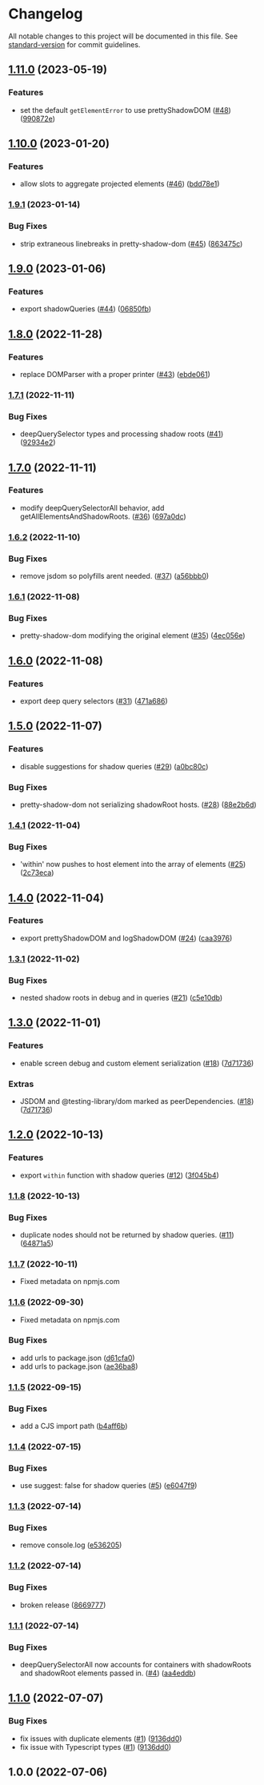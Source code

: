 # Changelog

All notable changes to this project will be documented in this file. See [standard-version](https://github.com/conventional-changelog/standard-version) for commit guidelines.

## [1.11.0](https://github.com/konnorrogers/shadow-dom-testing-library/compare/v1.10.0...v1.11.0) (2023-05-19)


### Features

* set the default `getElementError` to use prettyShadowDOM ([#48](https://github.com/konnorrogers/shadow-dom-testing-library/issues/48)) ([990872e](https://github.com/konnorrogers/shadow-dom-testing-library/commit/990872e432faa1c685b3f56df3050ce4b5d52f3a))

## [1.10.0](https://github.com/konnorrogers/shadow-dom-testing-library/compare/v1.9.1...v1.10.0) (2023-01-20)


### Features

* allow slots to aggregate projected elements ([#46](https://github.com/konnorrogers/shadow-dom-testing-library/issues/46)) ([bdd78e1](https://github.com/konnorrogers/shadow-dom-testing-library/commit/bdd78e18cc49ec2357aa999519d8fa75fd5df5ad))

### [1.9.1](https://github.com/konnorrogers/shadow-dom-testing-library/compare/v1.9.0...v1.9.1) (2023-01-14)


### Bug Fixes

* strip extraneous linebreaks in pretty-shadow-dom ([#45](https://github.com/konnorrogers/shadow-dom-testing-library/issues/45)) ([863475c](https://github.com/konnorrogers/shadow-dom-testing-library/commit/863475c6ecd0921917a201d1929cd274355a61bc))

## [1.9.0](https://github.com/konnorrogers/shadow-dom-testing-library/compare/v1.8.0...v1.9.0) (2023-01-06)


### Features

* export shadowQueries ([#44](https://github.com/konnorrogers/shadow-dom-testing-library/issues/44)) ([06850fb](https://github.com/konnorrogers/shadow-dom-testing-library/commit/06850fb690986dd6f3de723825fb1f74e200d998))

## [1.8.0](https://github.com/konnorrogers/shadow-dom-testing-library/compare/v1.7.1...v1.8.0) (2022-11-28)


### Features

* replace DOMParser with a proper printer ([#43](https://github.com/konnorrogers/shadow-dom-testing-library/issues/43)) ([ebde061](https://github.com/konnorrogers/shadow-dom-testing-library/commit/ebde061e757f506fa12e652b1d03744931a59abc))

### [1.7.1](https://github.com/konnorrogers/shadow-dom-testing-library/compare/v1.7.0...v1.7.1) (2022-11-11)


### Bug Fixes

* deepQuerySelector types and processing shadow roots ([#41](https://github.com/konnorrogers/shadow-dom-testing-library/issues/41)) ([92934e2](https://github.com/konnorrogers/shadow-dom-testing-library/commit/92934e2c3ae4b5bbc164769e4330d0ab8c30b9b9))

## [1.7.0](https://github.com/konnorrogers/shadow-dom-testing-library/compare/v1.6.2...v1.7.0) (2022-11-11)


### Features

* modify deepQuerySelectorAll behavior, add getAllElementsAndShadowRoots. ([#36](https://github.com/konnorrogers/shadow-dom-testing-library/issues/36)) ([697a0dc](https://github.com/konnorrogers/shadow-dom-testing-library/commit/697a0dc0d0b4ce31f051037d3d2cad1f9aab19e5))

### [1.6.2](https://github.com/konnorrogers/shadow-dom-testing-library/compare/v1.6.1...v1.6.2) (2022-11-10)


### Bug Fixes

* remove jsdom so polyfills arent needed. ([#37](https://github.com/konnorrogers/shadow-dom-testing-library/issues/37)) ([a56bbb0](https://github.com/konnorrogers/shadow-dom-testing-library/commit/a56bbb016954b6d6020d11746452bc3b4c188e2b))

### [1.6.1](https://github.com/konnorrogers/shadow-dom-testing-library/compare/v1.6.0...v1.6.1) (2022-11-08)


### Bug Fixes

* pretty-shadow-dom modifying the original element ([#35](https://github.com/konnorrogers/shadow-dom-testing-library/issues/35)) ([4ec056e](https://github.com/konnorrogers/shadow-dom-testing-library/commit/4ec056e0269767d680286c23a17a539d3aa20a8d))

## [1.6.0](https://github.com/konnorrogers/shadow-dom-testing-library/compare/v1.5.0...v1.6.0) (2022-11-08)


### Features

* export deep query selectors ([#31](https://github.com/konnorrogers/shadow-dom-testing-library/issues/31)) ([471a686](https://github.com/konnorrogers/shadow-dom-testing-library/commit/471a6865bebc5ec3615682da4543774c2597074f))

## [1.5.0](https://github.com/konnorrogers/shadow-dom-testing-library/compare/v1.4.1...v1.5.0) (2022-11-07)


### Features

* disable suggestions for shadow queries ([#29](https://github.com/konnorrogers/shadow-dom-testing-library/issues/29)) ([a0bc80c](https://github.com/konnorrogers/shadow-dom-testing-library/commit/a0bc80c22b78ac5063bef321ba3e4edbe1d0a97d))


### Bug Fixes

* pretty-shadow-dom not serializing shadowRoot hosts. ([#28](https://github.com/konnorrogers/shadow-dom-testing-library/issues/28)) ([88e2b6d](https://github.com/konnorrogers/shadow-dom-testing-library/commit/88e2b6deb206a82ae96346d3cbf7d5b1e17674db))

### [1.4.1](https://github.com/konnorrogers/shadow-dom-testing-library/compare/v1.4.0...v1.4.1) (2022-11-04)


### Bug Fixes

* 'within' now pushes to host element into the array of elements ([#25](https://github.com/konnorrogers/shadow-dom-testing-library/issues/25)) ([2c73eca](https://github.com/konnorrogers/shadow-dom-testing-library/commit/2c73eca76810a6a9b38ca79f7bb7b2a39eb9c371))

## [1.4.0](https://github.com/konnorrogers/shadow-dom-testing-library/compare/v1.3.1...v1.4.0) (2022-11-04)


### Features

* export prettyShadowDOM and logShadowDOM ([#24](https://github.com/konnorrogers/shadow-dom-testing-library/issues/24)) ([caa3976](https://github.com/konnorrogers/shadow-dom-testing-library/commit/caa3976c3912086c5b34135d2e27be21394a7082))

### [1.3.1](https://github.com/konnorrogers/shadow-dom-testing-library/compare/v1.3.0...v1.3.1) (2022-11-02)


### Bug Fixes

* nested shadow roots in debug and in queries ([#21](https://github.com/konnorrogers/shadow-dom-testing-library/issues/21)) ([c5e10db](https://github.com/konnorrogers/shadow-dom-testing-library/commit/c5e10db04a7ca75ce649b7697c05e6f2a6b8c779))

## [1.3.0](https://github.com/konnorrogers/shadow-dom-testing-library/compare/v1.2.0...v1.3.0) (2022-11-01)


### Features

* enable screen debug and custom element serialization ([#18](https://github.com/konnorrogers/shadow-dom-testing-library/issues/18)) ([7d71736](https://github.com/konnorrogers/shadow-dom-testing-library/commit/7d717369339c42aaed0b3fa897a14bf0e585ce70))

### Extras

* JSDOM and @testing-library/dom marked as peerDependencies. ([#18](https://github.com/konnorrogers/shadow-dom-testing-library/issues/18)) ([7d71736](https://github.com/konnorrogers/shadow-dom-testing-library/commit/7d717369339c42aaed0b3fa897a14bf0e585ce70))

## [1.2.0](https://github.com/konnorrogers/shadow-dom-testing-library/compare/v1.1.8...v1.2.0) (2022-10-13)


### Features

* export `within` function with shadow queries ([#12](https://github.com/konnorrogers/shadow-dom-testing-library/issues/12)) ([3f045b4](https://github.com/konnorrogers/shadow-dom-testing-library/commit/3f045b4cf5082a41f941dff5f0708844dc71a6c8))

### [1.1.8](https://github.com/konnorrogers/shadow-dom-testing-library/compare/v1.1.7...v1.1.8) (2022-10-13)


### Bug Fixes

* duplicate nodes should not be returned by shadow queries. ([#11](https://github.com/konnorrogers/shadow-dom-testing-library/issues/11)) ([64871a5](https://github.com/konnorrogers/shadow-dom-testing-library/commit/64871a5694007aedff28be458f9d94e89d246d16))

### [1.1.7](https://github.com/konnorrogers/shadow-dom-testing-library/compare/v1.1.6...v1.1.7) (2022-10-11)

* Fixed metadata on npmjs.com

### [1.1.6](https://github.com/konnorrogers/shadow-dom-testing-library/compare/v1.1.5...v1.1.6) (2022-09-30)

* Fixed metadata on npmjs.com

### Bug Fixes

* add urls to package.json ([d61cfa0](https://github.com/konnorrogers/shadow-dom-testing-library/commit/d61cfa0f9e65107fd37fd0e8cfa00e4375dcbd1d))
* add urls to package.json ([ae36ba8](https://github.com/konnorrogers/shadow-dom-testing-library/commit/ae36ba81be8e762a514632d90705463701d316c6))

### [1.1.5](https://github.com/konnorrogers/shadow-dom-testing-library/compare/v1.1.4...v1.1.5) (2022-09-15)


### Bug Fixes

* add a CJS import path ([b4aff6b](https://github.com/konnorrogers/shadow-dom-testing-library/commit/b4aff6be7997324f31f9ee5a6e4a71c4ab2eaca6))

### [1.1.4](https://github.com/konnorrogers/shadow-dom-testing-library/compare/v1.1.3...v1.1.4) (2022-07-15)


### Bug Fixes

* use suggest: false for shadow queries ([#5](https://github.com/konnorrogers/shadow-dom-testing-library/issues/5)) ([e6047f9](https://github.com/konnorrogers/shadow-dom-testing-library/commit/e6047f917ef533ab3e4af9af52a2a8da7eaa48bf))

### [1.1.3](https://github.com/konnorrogers/shadow-dom-testing-library/compare/v1.1.2...v1.1.3) (2022-07-14)


### Bug Fixes

* remove console.log ([e536205](https://github.com/konnorrogers/shadow-dom-testing-library/commit/e536205442af65a3ebeabc282f68d203ce3cc4bc))

### [1.1.2](https://github.com/konnorrogers/shadow-dom-testing-library/compare/v1.1.1...v1.1.2) (2022-07-14)


### Bug Fixes

* broken release ([8669777](https://github.com/konnorrogers/shadow-dom-testing-library/commit/866977735173784aa805bcd4e494c3d776a54e1c))

### [1.1.1](https://github.com/konnorrogers/shadow-dom-testing-library/compare/v1.1.0...v1.1.1) (2022-07-14)


### Bug Fixes

* deepQuerySelectorAll now accounts for containers with shadowRoots and shadowRoot elements passed in. ([#4](https://github.com/konnorrogers/shadow-dom-testing-library/issues/4)) ([aa4eddb](https://github.com/konnorrogers/shadow-dom-testing-library/commit/aa4eddb85d7ac91cff7328c4ed9a5c00c90b3d95))

## [1.1.0](https://github.com/konnorrogers/shadow-dom-testing-library/compare/v1.0.0...v1.1.0) (2022-07-07)

### Bug Fixes

* fix issues with duplicate elements ([#1](https://github.com/konnorrogers/shadow-dom-testing-library/issues/1)) ([9136dd0](https://github.com/konnorrogers/shadow-dom-testing-library/commit/9136dd08d0531eee21eebe25aac3aa913c6db15c))
* fix issue with Typescript types ([#1](https://github.com/konnorrogers/shadow-dom-testing-library/issues/1)) ([9136dd0](https://github.com/konnorrogers/shadow-dom-testing-library/commit/9136dd08d0531eee21eebe25aac3aa913c6db15c))

## 1.0.0 (2022-07-06)
